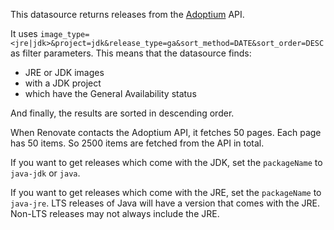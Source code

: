 This datasource returns releases from the [Adoptium](https://adoptium.net/) API.

It uses `image_type=<jre|jdk>&project=jdk&release_type=ga&sort_method=DATE&sort_order=DESC` as filter parameters.
This means that the datasource finds:

- JRE or JDK images
- with a JDK project
- which have the General Availability status

And finally, the results are sorted in descending order.

When Renovate contacts the Adoptium API, it fetches 50 pages.
Each page has 50 items.
So 2500 items are fetched from the API in total.

If you want to get releases which come with the JDK, set the `packageName` to `java-jdk` or `java`.

If you want to get releases which come with the JRE, set the `packageName` to `java-jre`.
LTS releases of Java will have a version that comes with the JRE.
Non-LTS releases may not always include the JRE.
